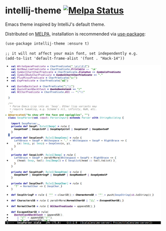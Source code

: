 intellij-theme [![Melpa Status](https://melpa.org/packages/intellij-theme-badge.svg)](http://melpa.milkbox.net/#/intellij-theme)
===================

Emacs theme inspired by IntelliJ's default theme.

Distributed on [MELPA](https://melpa.org/), installation is recommended via [use-package](https://github.com/jwiegley/use-package):

```elisp
(use-package intellij-theme :ensure t)

;; it will not affect your main font, set independently e.g.
(add-to-list 'default-frame-alist '(font . "Hack-14"))
```

![example](intellij-example.jpg)
